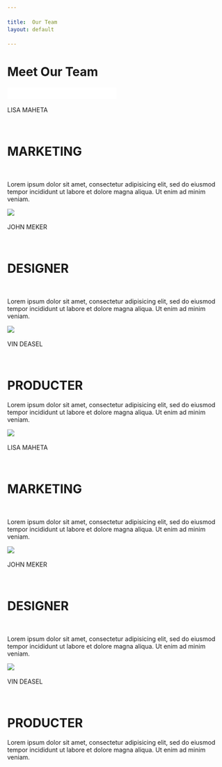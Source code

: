 ```yaml
---

title:  Our Team
layout: default

---
```

<!--http://nicesnippets.com/snippet/how-to-create-responsive-meet-our-team-page-design-using-bootstrap -->
<div class="container section-ourTeam">
	<div class="row">
		<div class="col-md-12 col-sm-12 col-xs-12 ourTeam-heading text-center">
			<h1>Meet Our Team</h1>
		</div>
	</div>
	<div class="row">
		<div class="col-md-4 col-sm-4 col-xs-12">
			<div class="row section-success ourTeam-box text-center">
				<div class="col-md-12 section1">
					<img src="/assets/media/Team/img1.jpg" title="img1" alt = "img1" style = "background-color: black;">
				</div>
				<div class="col-md-12 section2">
					<p>LISA MAHETA</p><br>
					<h1>MARKETING</h1><br>
				</div>
				<div class="col-md-12 section3">
					<p>
						Lorem ipsum dolor sit amet, consectetur adipisicing elit, sed do eiusmod
						tempor incididunt ut labore et dolore magna aliqua. Ut enim ad minim veniam.
					</p>
				</div>
				<div class="col-md-12 section4">
					<i class="fa fa-facebook-official" aria-hidden="true"></i>
					<i class="fa fa-twitter" aria-hidden="true"></i>
					<i class="fa fa-google-plus" aria-hidden="true"></i>
					<i class="fa fa-envelope" aria-hidden="true"></i>
				</div>
			</div>
		</div>
		<div class="col-md-4 col-sm-4 col-xs-12">
			<div class="row section-info ourTeam-box text-center">
				<div class="col-md-12 section1">
					<img src="/demo/meet02.png">
				</div>
				<div class="col-md-12 section2">
					<p>JOHN MEKER</p><br>
					<h1>DESIGNER</h1><br>
				</div>
				<div class="col-md-12 section3">
					<p>
						Lorem ipsum dolor sit amet, consectetur adipisicing elit, sed do eiusmod
						tempor incididunt ut labore et dolore magna aliqua. Ut enim ad minim veniam.
					</p>
				</div>
				<div class="col-md-12 section4">
					<i class="fa fa-facebook-official" aria-hidden="true"></i>
					<i class="fa fa-twitter" aria-hidden="true"></i>
					<i class="fa fa-google-plus" aria-hidden="true"></i>
					<i class="fa fa-envelope" aria-hidden="true"></i>
				</div>
			</div>
		</div>
		<div class="col-md-4 col-sm-4 col-xs-12">
			<div class="row section-danger ourTeam-box text-center">
				<div class="col-md-12 section1">
					<img src="/demo/meet03.png">
				</div>
				<div class="col-md-12 section2">
					<p>VIN DEASEL</p><br>
					<h1>PRODUCTER</h1>
				</div>
				<div class="col-md-12 section3">
					<p>
						Lorem ipsum dolor sit amet, consectetur adipisicing elit, sed do eiusmod
						tempor incididunt ut labore et dolore magna aliqua. Ut enim ad minim veniam.
					</p>
				</div>
				<div class="col-md-12 section4">
					<i class="fa fa-facebook-official" aria-hidden="true"></i>
					<i class="fa fa-twitter" aria-hidden="true"></i>
					<i class="fa fa-google-plus" aria-hidden="true"></i>
					<i class="fa fa-envelope" aria-hidden="true"></i>
				</div>
			</div>
		</div>
	</div>
	<div class="row">
		<div class="col-md-4 col-sm-4 col-xs-12">
			<div class="row section-danger ourTeam-box text-center">
				<div class="col-md-12 section1">
					<img src="/demo/meet01.png">
				</div>
				<div class="col-md-12 section2">
					<p>LISA MAHETA</p><br>
					<h1>MARKETING</h1><br>
				</div>
				<div class="col-md-12 section3">
					<p>
						Lorem ipsum dolor sit amet, consectetur adipisicing elit, sed do eiusmod
						tempor incididunt ut labore et dolore magna aliqua. Ut enim ad minim veniam.
					</p>
				</div>
				<div class="col-md-12 section4">
					<i class="fa fa-facebook-official" aria-hidden="true"></i>
					<i class="fa fa-twitter" aria-hidden="true"></i>
					<i class="fa fa-google-plus" aria-hidden="true"></i>
					<i class="fa fa-envelope" aria-hidden="true"></i>
				</div>
			</div>
		</div>
		<div class="col-md-4 col-sm-4 col-xs-12">
			<div class="row section-info ourTeam-box text-center">
				<div class="col-md-12 section1">
					<img src="/demo/meet02.png">
				</div>
				<div class="col-md-12 section2">
					<p>JOHN MEKER</p><br>
					<h1>DESIGNER</h1><br>
				</div>
				<div class="col-md-12 section3">
					<p>
						Lorem ipsum dolor sit amet, consectetur adipisicing elit, sed do eiusmod
						tempor incididunt ut labore et dolore magna aliqua. Ut enim ad minim veniam.
					</p>
				</div>
				<div class="col-md-12 section4">
					<i class="fa fa-facebook-official" aria-hidden="true"></i>
					<i class="fa fa-twitter" aria-hidden="true"></i>
					<i class="fa fa-google-plus" aria-hidden="true"></i>
					<i class="fa fa-envelope" aria-hidden="true"></i>
				</div>
			</div>
		</div>
		<div class="col-md-4 col-sm-4 col-xs-12">
			<div class="row section-success ourTeam-box text-center">
				<div class="col-md-12 section1">
					<img src="/demo/meet03.png">
				</div>
				<div class="col-md-12 section2">
					<p>VIN DEASEL</p><br>
					<h1>PRODUCTER</h1>
				</div>
				<div class="col-md-12 section3">
					<p>
						Lorem ipsum dolor sit amet, consectetur adipisicing elit, sed do eiusmod
						tempor incididunt ut labore et dolore magna aliqua. Ut enim ad minim veniam.
					</p>
				</div>
				<div class="col-md-12 section4">
					<i class="fa fa-facebook-official" aria-hidden="true"></i>
					<i class="fa fa-twitter" aria-hidden="true"></i>
					<i class="fa fa-google-plus" aria-hidden="true"></i>
					<i class="fa fa-envelope" aria-hidden="true"></i>
				</div>
			</div>
		</div>
	</div>
</div>
